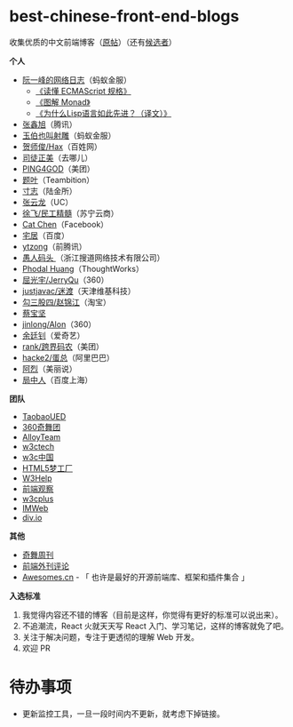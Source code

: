 # best-chinese-front-end-blogs

收集优质的中文前端博客（[原帖](http://iwritejs.com/best-front-end-blogs/)）（还有[候选者](./Candidates.md)）

**个人**

+ [阮一峰的网络日志](http://www.ruanyifeng.com/blog/javascript/)（蚂蚁金服）
    + [《读懂 ECMAScript 规格》](http://www.ruanyifeng.com/blog/2015/11/ecmascript-specification.html)
    + [《图解 Monad》](http://www.ruanyifeng.com/blog/2015/07/monad.html)
    + [《为什么Lisp语言如此先进？（译文）》](http://www.ruanyifeng.com/blog/2010/10/why_lisp_is_superior.html)
+ [张鑫旭](http://www.zhangxinxu.com/wordpress/)（腾讯）
+ [玉伯也叫射雕](https://github.com/lifesinger/blog/issues?q=is%3Aissue+is%3Aopen+sort%3Aupdated-desc)（蚂蚁金服）
+ [贺师俊/Hax](https://www.zhihu.com/people/he-shi-jun/answers)（百姓网）
+ [司徒正美](http://www.cnblogs.com/rubylouvre/)（去哪儿）
+ [PING4GOD](http://pinggod.com/)（美团）
+ [题叶](https://segmentfault.com/u/jiyinyiyong/articles)（Teambition）
+ [寸志](https://www.zhihu.com/people/stein.cun/posts)（陆金所）
+ [张云龙](https://github.com/fouber/blog)（UC） 
+ [徐飞/民工精髓](https://github.com/xufei/blog)（苏宁云商）
+ [Cat Chen](https://www.zhihu.com/people/catchen/answers)（Facebook）
+ [宅居](http://otakustay.com/)（百度）
+ [ytzong](http://www.99css.com/)（前腾讯）
+ [愚人码头 ](http://top.css88.com/)（浙江搜道网络技术有限公司）
+ [Phodal Huang](https://www.phodal.com/)（ThoughtWorks）
+ [屈光宇/JerryQu](https://imququ.com/archives.html)（360）
+ [justjavac/迷渡](http://justjavac.com/)（天津维基科技）
+ [勾三股四/赵锦江](http://jiongks.name/)（淘宝）
+ [蔡宝坚](http://caibaojian.com/)
+ [jinlong/Alon](http://jinlong.github.io/)（360）
+ [余廷钊](https://github.com/yutingzhao1991/blog/issues?q=is%3Aissue+is%3Aopen+sort%3Acreated-desc)（爱奇艺）
+ [rank/跨界码农](http://weixin.sogou.com/gzh?openid=oIWsFtzIM8oC04y6AlnvdBYFAN6w&ext=p8lVKENENbme83PzyST9DJSjrfsnPch6BXFletWPUi1uaDSqnykrOtOJl3EEorY3)（美团）
+ [hacke2/蛋总](http://www.hacke2.cn/posts/)（阿里巴巴）
+ [阿烈](http://www.baidufe.com/)（美丽说）
+ [局中人](https://www.bh-lay.com/blog/)（百度上海）


**团队**

+ [TaobaoUED](http://taobaofed.org/categories/Web%E5%BC%80%E5%8F%91/)
+ [360奇舞团](http://www.75team.com/)
+ [AlloyTeam](http://www.alloyteam.com/)
+ [w3ctech](http://www.w3ctech.com/)
+ [w3c中国](http://www.chinaw3c.org/)
+ [HTML5梦工厂](http://www.html5dw.com/)
+ [W3Help](http://w3help.org/zh-cn/kb/)
+ [前端观察](https://www.qianduan.net/)
+ [w3cplus](http://www.w3cplus.com/)
+ [IMWeb](http://imweb.io/)
+ [div.io](http://div.io/#/welcome)

**其他**

+ [奇舞周刊](http://www.75team.com/weekly/)
+ [前端外刊评论](http://qianduan.guru/)
+ [Awesomes.cn](https://www.awesomes.cn/) - 「 也许是最好的开源前端库、框架和插件集合 」
 

**入选标准**

1. 我觉得内容还不错的博客（目前是这样，你觉得有更好的标准可以说出来）。
2. 不追潮流，React 火就天天写 React 入门、学习笔记，这样的博客就免了吧。
3. 关注于解决问题，专注于更透彻的理解 Web 开发。
4. 欢迎 PR

# 待办事项

+ 更新监控工具，一旦一段时间内不更新，就考虑下掉链接。
